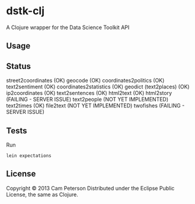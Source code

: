 # dstk-clj

A Clojure wrapper for the Data Science Toolkit API

## Usage


## Status

street2coordinates (OK)
geocode (OK)
coordinates2politics (OK)
text2sentiment (OK)
coordinates2statistics (OK)
geodict (text2places) (OK)
ip2coordinates (OK)
text2sentences (OK)
html2text (OK)
html2story (FAILING - SERVER ISSUE)
text2people (NOT YET IMPLEMENTED)
text2times (OK)
file2text (NOT YET IMPLEMENTED)
twofishes (FAILING - SERVER ISSUE)

## Tests
Run

    lein expectations

## License

Copyright © 2013 Cam Peterson
Distributed under the Eclipse Public License, the same as Clojure.
